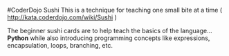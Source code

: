 #CoderDojo Sushi
This is a technique for teaching one small bite at a time ( http://kata.coderdojo.com/wiki/Sushi )

The beginner sushi cards are to help teach the basics of the language... **Python** while also introducing programming
concepts like expressions, encapsulation, loops, branching, etc.
